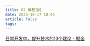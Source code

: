 ```yaml
---
title: 02 编程指引
date: 2023-10-17 10:45
article: false
tags: 
---
```


[日常开发中，提升技术的13个建议 - 掘金](https://juejin.cn/post/7233782463078826021)

